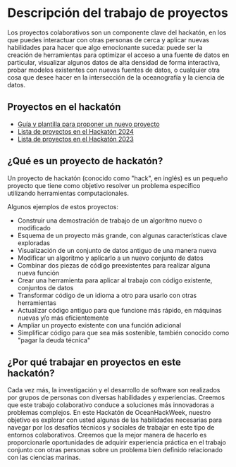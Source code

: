 # Descripción del trabajo de proyectos

Los proyectos colaborativos son un componente clave del hackatón, en los que puedes interactuar con otras personas de cerca y aplicar nuevas habilidades para hacer que algo emocionante suceda: puede ser la creación de herramientas para optimizar el acceso a una fuente de datos en particular, visualizar algunos datos de alta densidad de forma interactiva, probar modelos existentes con nuevas fuentes de datos, o cualquier otra cosa que desee hacer en la intersección de la oceanografía y la ciencia de datos.

## Proyectos en el hackatón

* [Guía y plantilla para proponer un nuevo proyecto](nuevoproyecto)
* [Lista de proyectos en el Hackatón 2024](proyectos2024)
* [Lista de proyectos en el Hackatón 2023](proyectos2023)

## ¿Qué es un proyecto de hackatón?

Un proyecto de hackatón (conocido como "hack", en inglés) es un pequeño proyecto que tiene como objetivo resolver un problema específico utilizando herramientas computacionales.

Algunos ejemplos de estos proyectos:
* Construir una demostración de trabajo de un algoritmo nuevo o modificado
* Esquema de un proyecto más grande, con algunas características clave exploradas
* Visualización de un conjunto de datos antiguo de una manera nueva
* Modificar un algoritmo y aplicarlo a un nuevo conjunto de datos
* Combinar dos piezas de código preexistentes para realizar alguna nueva función
* Crear una herramienta para aplicar al trabajo con código existente, conjuntos de datos
* Transformar código de un idioma a otro para usarlo con otras herramientas
* Actualizar código antiguo para que funcione más rápido, en máquinas nuevas y/o más eficientemente
* Ampliar un proyecto existente con una función adicional
* Simplificar código para que sea más sostenible, también conocido como "pagar la deuda técnica"

## ¿Por qué trabajar en proyectos en este hackatón?

Cada vez más, la investigación y el desarrollo de software son realizados por grupos de personas con diversas habilidades y experiencias.  Creemos que este trabajo colaborativo conduce a soluciones más innovadoras a problemas complejos. En este Hackatón de OceanHackWeek, nuestro objetivo es explorar con usted algunas de las habilidades necesarias para navegar por los desafíos técnicos y sociales de trabajar en este tipo de entornos colaborativos.  Creemos que la mejor manera de hacerlo es proporcionarle oportunidades de adquirir experiencia práctica en el trabajo conjunto con otras personas sobre un problema bien definido relacionado con las ciencias marinas.
